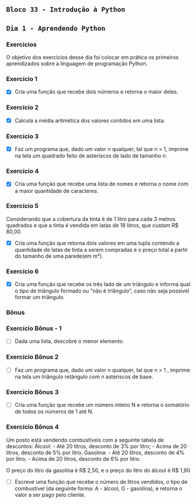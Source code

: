 ## `Bloco 33 - Introdução à Python`

## `Dia 1 - Aprendendo Python`

### Exercícios

O objetivo dos exercícios desse dia foi colocar em prática os primeiros aprendizados sobre a linguagem de programação Python.

### Exercício 1

- [x] Cria uma função que recebe dois números e retorna o maior deles.

### Exercício 2

- [x] Calcula a média aritmética dos valores contidos em uma lista.

### Exercício 3

- [x] Faz um programa que, dado um valor n qualquer, tal que n > 1, imprime na tela um quadrado feito de asteriscos de lado de tamanho n.

### Exercício 4

- [x] Cria uma função que recebe uma lista de nomes e retorna o nome com a maior quantidade de caracteres.

### Exercício 5

Considerando que a cobertura da tinta é de 1 litro para cada 3 metros quadrados e que a tinta é vendida em latas de 18 litros, que custam R$ 80,00.

- [x] Cria uma função que retorna dois valores em uma tupla contendo a quantidade de latas de tinta a serem compradas e o preço total a partir do tamanho de uma parede(em m²).

### Exercício 6

- [x] Cria uma função que recebe os três lado de um triângulo e informa qual o tipo de triângulo formado ou "não é triângulo", caso não seja possível formar um triângulo.

### Bônus

### Exercício Bônus - 1

- [ ] Dada uma lista, descobre o menor elemento.

### Exercício Bônus 2

- [ ] Faz um programa que, dado um valor n qualquer, tal que n > 1 , imprime na tela um triângulo retângulo com n asteriscos de base.

### Exercício Bônus 3

- [ ] Cria uma função que recebe um número inteiro N e retorna o somatório de todos os números de 1 até N.

### Exercício Bônus 4

Um posto está vendendo combustíveis com a seguinte tabela de descontos:
  Álcool:
    - Até 20 litros, desconto de 3% por litro;
    - Acima de 20 litros, desconto de 5% por litro.
  Gasolina:
    - Até 20 litros, desconto de 4% por litro;
    - Acima de 20 litros, desconto de 6% por litro.

O preço do litro da gasolina é R$ 2,50, e o preço do litro do álcool é R$ 1,90

- [ ] Escreve uma função que recebe o número de litros vendidos, o tipo de combustível (da seguinte forma: A - álcool, G - gasolina), e retorna o valor a ser pago pelo cliente.
